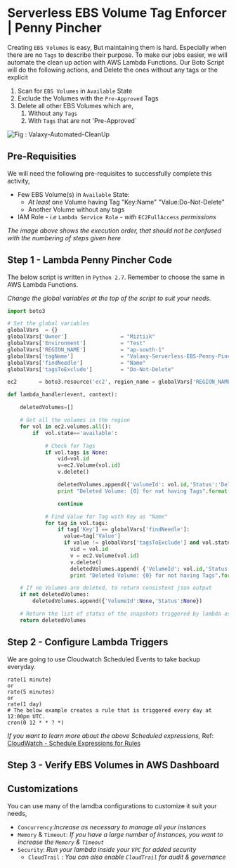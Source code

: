 # Serverless EBS Volume Tag Enforcer | Penny Pincher
Creating `EBS Volumes` is easy, But maintaining them is hard. Especially when there are no `Tags` to describe their purpose. To make our jobs easier, we will automate the clean up action with AWS Lambda Functions.
Our Boto Script will do the following actions,
 and Delete the ones without any tags or the explicit
1. Scan for `EBS Volumes` in `Available` State
1. Exclude the Volumes with the `Pre-Approved` Tags
1. Delete all other EBS Volumes which are,
   1. Without any `Tags`
   1. With `Tags` that are not 'Pre-Approved`

![Fig : Valaxy-Automated-CleanUp](https://raw.githubusercontent.com/miztiik/serverless-ebs-penny-pincher/master/images/serverless-ebs-penny-pincher.png)

## Pre-Requisities
We will need the following pre-requisites to successfully complete this activity,
- Few EBS Volume(s) in `Available` State:
  - _At least_ one Volume having Tag "Key:Name" "Value:Do-Not-Delete"
  - Another Volume without any tags 
- IAM Role - _i.e_ `Lambda Service Role` - _with_ `EC2FullAccess` _permissions_

_The image above shows the execution order, that should not be confused with the numbering of steps given here_

## Step 1 - Lambda Penny Pincher Code
The below script is written in `Python 2.7`. Remember to choose the same in AWS Lambda Functions.

_Change the global variables at the top of the script to suit your needs._
```py
import boto3

# Set the global variables
globalVars  = {}
globalVars['Owner']                 = "Miztiik"
globalVars['Environment']           = "Test"
globalVars['REGION_NAME']           = "ap-south-1"
globalVars['tagName']               = "Valaxy-Serverless-EBS-Penny-Pincher"
globalVars['findNeedle']            = "Name"
globalVars['tagsToExclude']         = "Do-Not-Delete"

ec2       = boto3.resource('ec2', region_name = globalVars['REGION_NAME'] )

def lambda_handler(event, context):

    deletedVolumes=[]

    # Get all the volumes in the region
    for vol in ec2.volumes.all():
        if  vol.state=='available':

            # Check for Tags
            if vol.tags is None:
                vid=vol.id
                v=ec2.Volume(vol.id)
                v.delete()

                deletedVolumes.append({'VolumeId': vol.id,'Status':'Delete Initiated'})
                print "Deleted Volume: {0} for not having Tags".format( vid )

                continue

            # Find Value for Tag with Key as "Name"
            for tag in vol.tags:
                if tag['Key'] == globalVars['findNeedle']:
                  value=tag['Value']
                  if value != globalVars['tagsToExclude'] and vol.state == 'available' :
                    vid = vol.id
                    v = ec2.Volume(vol.id)
                    v.delete()
                    deletedVolumes.append( {'VolumeId': vol.id,'Status':'Delete Initiated'} )
                    print "Deleted Volume: {0} for not having Tags".format( vid )

    # If no Volumes are deleted, to return consistent json output
    if not deletedVolumes:
        deletedVolumes.append({'VolumeId':None,'Status':None})

    # Return the list of status of the snapshots triggered by lambda as list
    return deletedVolumes

```

## Step 2 - Configure Lambda Triggers
We are going to use Cloudwatch Scheduled Events to take backup everyday.
```
rate(1 minute)
or
rate(5 minutes)
or
rate(1 day)
# The below example creates a rule that is triggered every day at 12:00pm UTC.
cron(0 12 * * ? *)
```
_If you want to learn more about the above Scheduled expressions,_ Ref: [CloudWatch - Schedule Expressions for Rules](http://docs.aws.amazon.com/AmazonCloudWatch/latest/events/ScheduledEvents.html#RateExpressions)

## Step 3 - Verify EBS Volumes in AWS Dashboard

## Customizations
You can use many of the lamdba configurations to customize it suit your needs,

- `Concurrency`:_Increase as necessary to manage all your instances_
- `Memory` & `Timeout`: _If you have a large number of instances, you want to increase the `Memory` & `Timeout`_
- `Security`: _Run your lambda inside your `VPC` for added security_
  - `CloudTrail` : _You can also enable `CloudTrail` for audit & governance_

